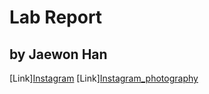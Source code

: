 # Lab Report
## by Jaewon Han 

[Link][Instagram](https://www.instagram.com/jwonn117/)
[Link][Instagram_photography](https://www.instagram.com/pijwoc/)
